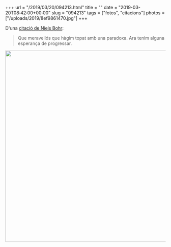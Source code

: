 +++
url = "/2019/03/20/094213.html"
title = ""
date = "2019-03-20T08:42:00+00:00"
slug = "094213"
tags = ["fotos", "citacions"]
photos = ["/uploads/2019/8ef9861470.jpg"]
+++

D'una [citació de Niels Bohr](https://en.wikiquote.org/wiki/Niels_Bohr):

> Que meravellós que hàgim topat amb una paradoxa. Ara tenim alguna esperança de progressar.

<img src="/uploads/2019/8ef9861470.jpg" width="600" height="600" alt="" />
